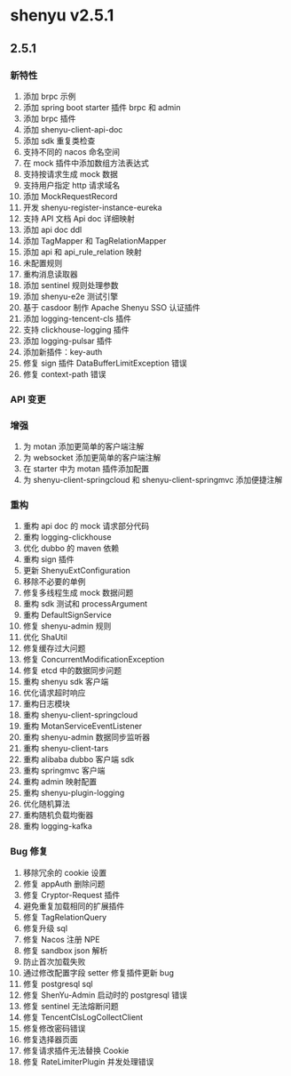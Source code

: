 # shenyu v2.5.1

## 2.5.1

### 新特性

1. 添加 brpc 示例
2. 添加 spring boot starter 插件 brpc 和 admin
3. 添加 brpc 插件
4. 添加 shenyu-client-api-doc
5. 添加 sdk 重复类检查
6. 支持不同的 nacos 命名空间
7. 在 mock 插件中添加数组方法表达式
8. 支持按请求生成 mock 数据
9. 支持用户指定 http 请求域名
10. 添加 MockRequestRecord
11. 开发 shenyu-register-instance-eureka
12. 支持 API 文档 Api doc 详细映射
13. 添加 api doc ddl
14. 添加 TagMapper 和 TagRelationMapper
15. 添加 api 和 api_rule_relation 映射
16. 未配置规则
17. 重构消息读取器
18. 添加 sentinel 规则处理参数
19. 添加 shenyu-e2e 测试引擎
20. 基于 casdoor 制作 Apache Shenyu SSO 认证插件
21. 添加 logging-tencent-cls 插件
22. 支持 clickhouse-logging 插件
23. 添加 logging-pulsar 插件
24. 添加新插件：key-auth
25. 修复 sign 插件 DataBufferLimitException 错误
26. 修复 context-path 错误

### API 变更

### 增强

1. 为 motan 添加更简单的客户端注解
2. 为 websocket 添加更简单的客户端注解
3. 在 starter 中为 motan 插件添加配置
4. 为 shenyu-client-springcloud 和 shenyu-client-springmvc 添加便捷注解

### 重构

1. 重构 api doc 的 mock 请求部分代码
2. 重构 logging-clickhouse
3. 优化 dubbo 的 maven 依赖
4. 重构 sign 插件
5. 更新 ShenyuExtConfiguration
6. 移除不必要的单例
7. 修复多线程生成 mock 数据问题
8. 重构 sdk 测试和 processArgument
9. 重构 DefaultSignService
10. 修复 shenyu-admin 规则
11. 优化 ShaUtil
12. 修复缓存过大问题
13. 修复 ConcurrentModificationException
14. 修复 etcd 中的数据同步问题
15. 重构 shenyu sdk 客户端
16. 优化请求超时响应
17. 重构日志模块
18. 重构 shenyu-client-springcloud
19. 重构 MotanServiceEventListener
20. 重构 shenyu-admin 数据同步监听器
21. 重构 shenyu-client-tars
22. 重构 alibaba dubbo 客户端 sdk
23. 重构 springmvc 客户端
24. 重构 admin 映射配置
25. 重构 shenyu-plugin-logging
26. 优化随机算法
27. 重构随机负载均衡器
28. 重构 logging-kafka

### Bug 修复

1. 移除冗余的 cookie 设置
2. 修复 appAuth 删除问题
3. 修复 Cryptor-Request 插件
4. 避免重复加载相同的扩展插件
5. 修复 TagRelationQuery
6. 修复升级 sql
7. 修复 Nacos 注册 NPE
8. 修复 sandbox json 解析
9. 防止首次加载失败
10. 通过修改配置字段 setter 修复插件更新 bug
11. 修复 postgresql sql
12. 修复 ShenYu-Admin 启动时的 postgresql 错误
13. 修复 sentinel 无法熔断问题
14. 修复 TencentClsLogCollectClient
15. 修复修改密码错误
16. 修复选择器页面
17. 修复请求插件无法替换 Cookie
18. 修复 RateLimiterPlugin 并发处理错误
```
